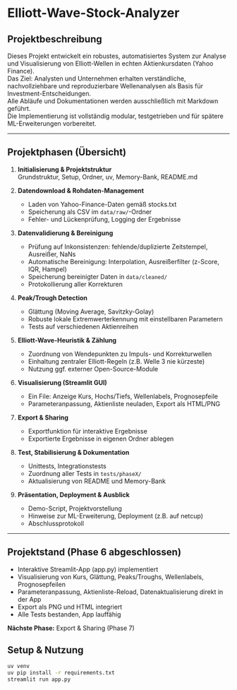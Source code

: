 # Elliott-Wave-Stock-Analyzer

## Projektbeschreibung

Dieses Projekt entwickelt ein robustes, automatisiertes System zur Analyse und Visualisierung von Elliott-Wellen in echten Aktienkursdaten (Yahoo Finance).  
Das Ziel: Analysten und Unternehmen erhalten verständliche, nachvollziehbare und reproduzierbare Wellenanalysen als Basis für Investment-Entscheidungen.  
Alle Abläufe und Dokumentationen werden ausschließlich mit Markdown geführt.  
Die Implementierung ist vollständig modular, testgetrieben und für spätere ML-Erweiterungen vorbereitet.

---

## Projektphasen (Übersicht)

1. **Initialisierung & Projektstruktur**  
    Grundstruktur, Setup, Ordner, uv, Memory-Bank, README.md

2. **Datendownload & Rohdaten-Management**  
    - Laden von Yahoo-Finance-Daten gemäß stocks.txt  
    - Speicherung als CSV im `data/raw/`-Ordner  
    - Fehler- und Lückenprüfung, Logging der Ergebnisse

3. **Datenvalidierung & Bereinigung**  
    - Prüfung auf Inkonsistenzen: fehlende/duplizierte Zeitstempel, Ausreißer, NaNs  
    - Automatische Bereinigung: Interpolation, Ausreißerfilter (z-Score, IQR, Hampel)  
    - Speicherung bereinigter Daten in `data/cleaned/`  
    - Protokollierung aller Korrekturen

4. **Peak/Trough Detection**  
    - Glättung (Moving Average, Savitzky-Golay)  
    - Robuste lokale Extremwerterkennung mit einstellbaren Parametern  
    - Tests auf verschiedenen Aktienreihen

5. **Elliott-Wave-Heuristik & Zählung**  
    - Zuordnung von Wendepunkten zu Impuls- und Korrekturwellen  
    - Einhaltung zentraler Elliott-Regeln (z.B. Welle 3 nie kürzeste)  
    - Nutzung ggf. externer Open-Source-Module

6. **Visualisierung (Streamlit GUI)**  
    - Ein File: Anzeige Kurs, Hochs/Tiefs, Wellenlabels, Prognosepfeile  
    - Parameteranpassung, Aktienliste neuladen, Export als HTML/PNG

7. **Export & Sharing**  
    - Exportfunktion für interaktive Ergebnisse  
    - Exportierte Ergebnisse in eigenen Ordner ablegen

8. **Test, Stabilisierung & Dokumentation**  
    - Unittests, Integrationstests  
    - Zuordnung aller Tests in `tests/phaseX/`  
    - Aktualisierung von README und Memory-Bank

9. **Präsentation, Deployment & Ausblick**  
    - Demo-Script, Projektvorstellung  
    - Hinweise zur ML-Erweiterung, Deployment (z.B. auf netcup)  
    - Abschlussprotokoll

---

## Projektstand (Phase 6 abgeschlossen)

- Interaktive Streamlit-App (app.py) implementiert
- Visualisierung von Kurs, Glättung, Peaks/Troughs, Wellenlabels, Prognosepfeilen
- Parameteranpassung, Aktienliste-Reload, Datenaktualisierung direkt in der App
- Export als PNG und HTML integriert
- Alle Tests bestanden, App lauffähig

**Nächste Phase:**
Export & Sharing (Phase 7)

## Setup & Nutzung

```bash
uv venv
uv pip install -r requirements.txt
streamlit run app.py
